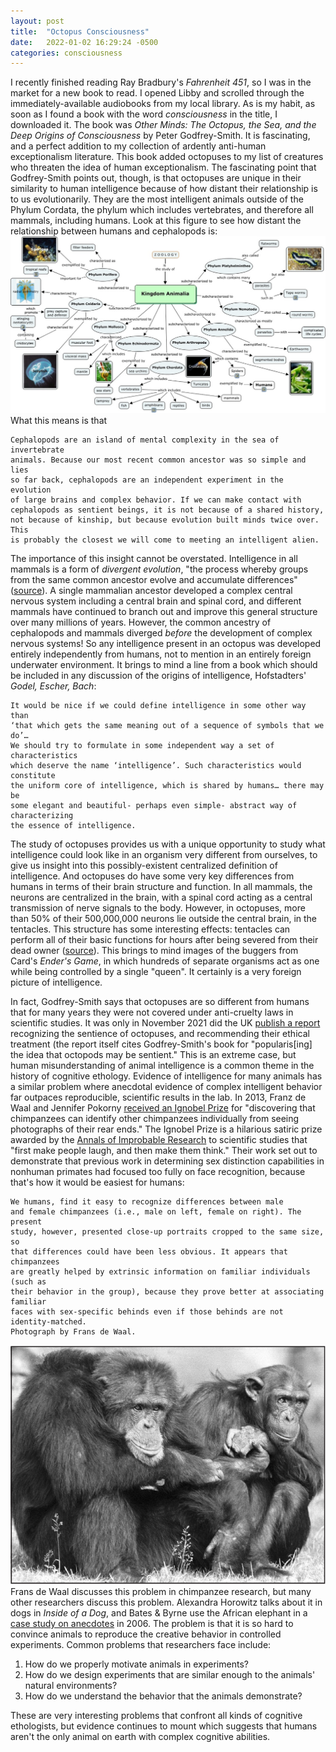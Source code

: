 ```yaml
---
layout: post
title:  "Octopus Consciousness"
date:   2022-01-02 16:29:24 -0500
categories: consciousness
---
```


I recently finished reading Ray Bradbury's _Fahrenheit 451_, so I was in the market for a new book to read. I opened Libby and scrolled through the immediately-available audiobooks from my local library. As is my habit, as soon as I found a book with the word _consciousness_ in the title, I downloaded it.
The book was _Other Minds: The Octopus, the Sea, and the Deep Origins of Consciousness_ by Peter Godfrey-Smith. It is fascinating, and a perfect addition to my collection of ardently anti-human exceptionalism literature. This book added octopuses to my list of creatures who threaten the idea of human exceptionalism. The fascinating point that Godfrey-Smith points out, though, is that octopuses are unique in their similarity to human intelligence because of how distant their relationship is to us evolutionarily. They are the most intelligent animals outside of the Phylum Cordata, the phylum which includes vertebrates, and therefore all mammals, including humans. Look at this figure to see how distant the relationship between humans and cephalopods is:
![animal kingdom](/images/animal_kingdom.jpeg)
What this means is that 
```
Cephalopods are an island of mental complexity in the sea of invertebrate
animals. Because our most recent common ancestor was so simple and lies
so far back, cephalopods are an independent experiment in the evolution
of large brains and complex behavior. If we can make contact with
cephalopods as sentient beings, it is not because of a shared history,
not because of kinship, but because evolution built minds twice over. This
is probably the closest we will come to meeting an intelligent alien.
```
The importance of this insight cannot be overstated. Intelligence in all mammals is a form of _divergent evolution_, "the process whereby groups from the same common ancestor evolve and accumulate differences" ([source][divergent-evolution]).
A single mammalian ancestor developed a complex central nervous system including a central brain and spinal cord, and different mammals have continued to branch out and improve this general structure over many millions of years. However, the common ancestry of cephalopods and mammals diverged _before_ the development of complex nervous systems! So any intelligence present in an octopus was developed entirely independently from humans, not to mention in an entirely foreign underwater environment. It brings to mind a line from a book which should be included in any discussion of the origins of intelligence, Hofstadters' _Godel, Escher, Bach_:
```
It would be nice if we could define intelligence in some other way than
‘that which gets the same meaning out of a sequence of symbols that we do’…
We should try to formulate in some independent way a set of characteristics
which deserve the name ‘intelligence’. Such characteristics would constitute
the uniform core of intelligence, which is shared by humans… there may be
some elegant and beautiful- perhaps even simple- abstract way of characterizing
the essence of intelligence.
```
The study of octopuses provides us with a unique opportunity to study what intelligence could look like in an organism very different from ourselves, to give us insight into this possibly-existent centralized definition of intelligence. 
And octopuses do have some very key differences from humans in terms of their brain structure and function. In all mammals, the neurons are centralized in the brain, with a spinal cord acting as a central transmission of nerve signals to the body. However, in octopuses, more than 50% of their 500,000,000 neurons lie outside the central brain, in the tentacles. This structure has some interesting effects: tentacles can perform all of their basic functions for hours after being severed from their dead owner ([source][dead-tentacles]). This brings to mind images of the buggers from Card's _Ender's Game_, in which hundreds of separate organisms act as one while being controlled by a single "queen". It certainly is a very foreign picture of intelligence.

In fact, Godfrey-Smith says that octopuses are so different from humans that for many years they were not covered under anti-cruelty laws in scientific studies. It was only in November 2021 did the UK [publish a report][uk-sentient] recognizing the sentience of octopuses, and recommending their ethical treatment (the report itself cites Godfrey-Smith's book for "popularis[ing] the idea that octopods may be sentient." This is an extreme case, but human misunderstanding of animal intelligence is a common theme in the history of cognitive ethology. Evidence of intelligence for many animals has a similar problem where anecdotal evidence of complex intelligent behavior far outpaces reproducible, scientific results in the lab. 
In 2013, Franz de Waal and Jennifer Pokorny [received an Ignobel Prize][de-waal-ignobel] for "discovering that chimpanzees can identify other chimpanzees individually from seeing photographs of their rear ends." The Ignobel Prize is a hilarious satiric prize awarded by the [Annals of Improbable Research][annals-improbable] to scientific studies that "first make people laugh, and then make them think." Their work set out to demonstrate that previous work in determining sex distinction capabilities in nonhuman primates had focused too fully on face recognition, because that's how it would be easiest for humans:
```
We humans, find it easy to recognize differences between male
and female chimpanzees (i.e., male on left, female on right). The present
study, however, presented close-up portraits cropped to the same size, so
that differences could have been less obvious. It appears that chimpanzees
are greatly helped by extrinsic information on familiar individuals (such as
their behavior in the group), because they prove better at associating familiar
faces with sex-specific behinds even if those behinds are not identity-matched.
Photograph by Frans de Waal.
```
![chimpanzees](/images/chimpanzees.png)
Frans de Waal discusses this problem in chimpanzee research, but many other researchers discuss this problem. Alexandra Horowitz talks about it in dogs in _Inside of a Dog_, and Bates & Byrne use the African elephant in a [case study on anecdotes][elephant-anecdote] in 2006. The problem is that it is so hard to convince animals to reproduce the creative behavior in controlled experiments. Common problems that researchers face include:
1. How do we properly motivate animals in experiments?
2. How do we design experiments that are similar enough to the animals' natural environments?
3. How do we understand the behavior that the animals demonstrate?

These are very interesting problems that confront all kinds of cognitive ethologists, but evidence continues to mount which suggests that humans aren't the only animal on earth with complex cognitive abilities.

[divergent-evolution]: https://biologydictionary.net/divergent-evolution/
[dead-tentacles]: https://www.smithsonianmag.com/smart-news/severed-octopus-arms-have-a-mind-of-their-own-2403303/
[uk-sentient]: https://www.lse.ac.uk/News/News-Assets/PDFs/2021/Sentience-in-Cephalopod-Molluscs-and-Decapod-Crustaceans-Final-Report-November-2021.pdf
[de-waal-ignobel]: https://www.improbable.com/2013/03/23/ig-nobel-winner-frans-de-waal-the-intelligence-of-animals/
[annals-improbable]: https://www.improbable.com/2021-ceremony/ig-nobel-prizes/
[elephant-anecdote]: https://www.researchgate.net/profile/Lucy-Bates-5/publication/6394810_Creative_or_created_Using_anecdotes_to_investigate_animal_cognition/links/5a1d40f30f7e9b2a53170d39/Creative-or-created-Using-anecdotes-to-investigate-animal-cognition.pdf
